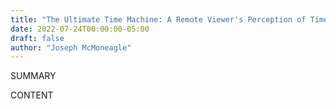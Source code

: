 ```yaml
---
title: "The Ultimate Time Machine: A Remote Viewer's Perception of Time & Predictions for the New Millennium"
date: 2022-07-24T00:00:00-05:00
draft: false
author: "Joseph McMoneagle"
---
```


SUMMARY

<!--more-->

CONTENT